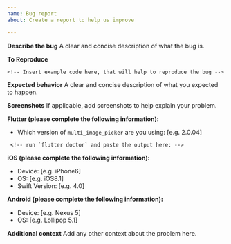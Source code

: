 ```yaml
---
name: Bug report
about: Create a report to help us improve

---
```


**Describe the bug**
A clear and concise description of what the bug is.

**To Reproduce**

```
<!-- Insert example code here, that will help to reproduce the bug -->
```

**Expected behavior**
A clear and concise description of what you expected to happen.

**Screenshots**
If applicable, add screenshots to help explain your problem.

**Flutter (please complete the following information):**
- Which version of `multi_image_picker` are you using: [e.g. 2.0.04]

```
 <!-- run `flutter doctor` and paste the output here: -->
```

**iOS (please complete the following information):**
 - Device: [e.g. iPhone6]
 - OS: [e.g. iOS8.1]
 - Swift Version: [e.g. 4.0]

**Android (please complete the following information):**
 - Device: [e.g. Nexus 5]
 - OS: [e.g. Lollipop 5.1]

**Additional context**
Add any other context about the problem here.
